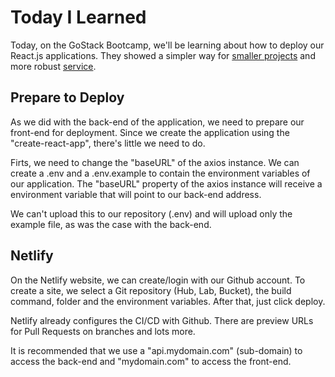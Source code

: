 # Today I Learned

Today, on the GoStack Bootcamp, we'll be learning about how to deploy our React.js
applications. They showed a simpler way for [smaller projects](http://netlify.com/)
and more robust [service](https://cloud.google.com/storage).

## Prepare to Deploy

As we did with the back-end of the application, we need to prepare our front-end
for deployment. Since we create the application using the "create-react-app",
there's little we need to do.

Firts, we need to change the "baseURL" of the axios instance. We can create a
.env and a .env.example to contain the environment variables of our application.
The "baseURL" property of the axios instance will receive a environment variable
that will point to our back-end address.

We can't upload this to our repository (.env) and will upload only the example
file, as was the case with the back-end.

## Netlify

On the Netlify website, we can create/login with our Github account. To create
a site, we select a Git repository (Hub, Lab, Bucket), the build command, folder
and the environment variables. After that, just click deploy.

Netlify already configures the CI/CD with Github. There are preview URLs for
Pull Requests on branches and lots more.

It is recommended that we use a "api.mydomain.com" (sub-domain) to access the
back-end and "mydomain.com" to access the front-end.
